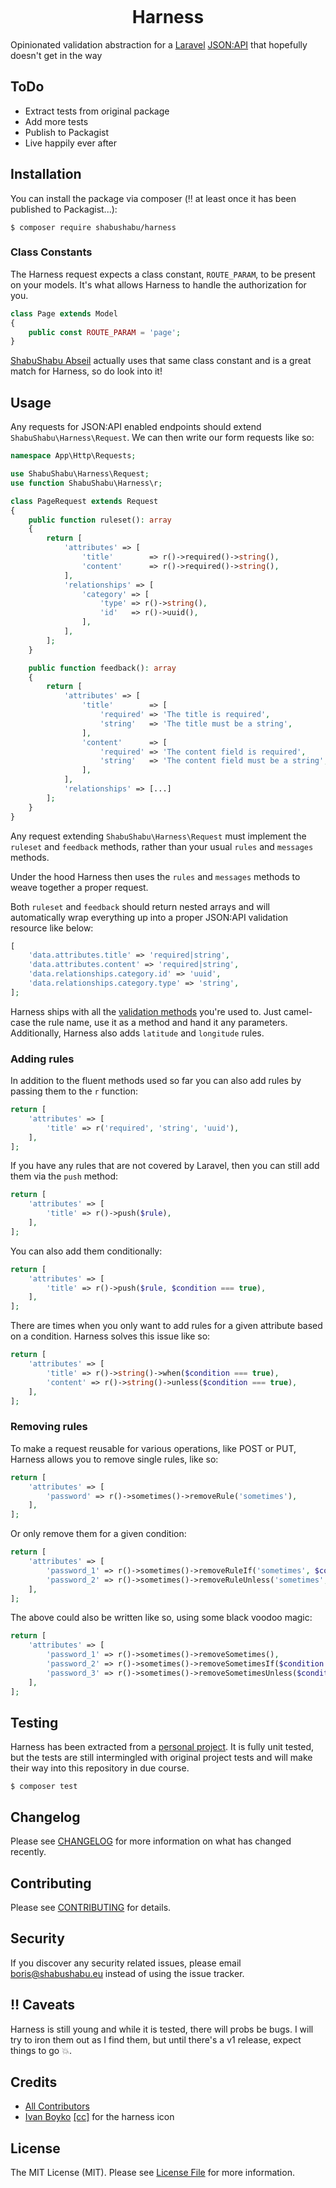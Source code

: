 <p align="center">
    <img alt="" src="https://github.com/boris-glumpler/Harness/blob/develop/harness.png"/>
</p>

<h1 align="center">Harness</h1>

Opinionated validation abstraction for a [Laravel](https://laravel.com/) [JSON:API](https://jsonapi.org/) that hopefully doesn't get in the way

## ToDo

- Extract tests from original package
- Add more tests
- Publish to Packagist
- Live happily ever after

## Installation

You can install the package via composer (:bangbang: at least once it has been published to Packagist...):

```
$ composer require shabushabu/harness
```

### Class Constants

The Harness request expects a class constant, `ROUTE_PARAM`, to be present on your models. It's what allows Harness to handle the authorization for you.

```php
class Page extends Model
{
    public const ROUTE_PARAM = 'page';
}
```

[ShabuShabu Abseil](https://github.com/ShabuShabu/Abseil) actually uses that same class constant and is a great match for Harness, so do look into it!

## Usage

Any requests for JSON:API enabled endpoints should extend `ShabuShabu\Harness\Request`.
We can then write our form requests like so:

```php
namespace App\Http\Requests;

use ShabuShabu\Harness\Request;
use function ShabuShabu\Harness\r;

class PageRequest extends Request
{
    public function ruleset(): array
    {
        return [
            'attributes' => [
                'title'        => r()->required()->string(),
                'content'      => r()->required()->string(),
            ],
            'relationships' => [
                'category' => [
                    'type' => r()->string(),
                    'id'   => r()->uuid(),
                ],
            ],
        ];
    }

    public function feedback(): array
    {
        return [
            'attributes' => [
                'title'        => [
                    'required' => 'The title is required',
                    'string'   => 'The title must be a string',
                ],
                'content'      => [
                    'required' => 'The content field is required',
                    'string'   => 'The content field must be a string',
                ],
            ],
            'relationships' => [...]
        ];
    }
}
```

Any request extending `ShabuShabu\Harness\Request` must implement the `ruleset` and `feedback` methods, rather than your usual `rules` and `messages` methods.

Under the hood Harness then uses the `rules` and `messages` methods to weave together a proper request.

Both `ruleset` and `feedback` should return nested arrays and will automatically wrap everything up into a proper JSON:API validation resource like below:

```php
[
    'data.attributes.title' => 'required|string',
    'data.attributes.content' => 'required|string',
    'data.relationships.category.id' => 'uuid',
    'data.relationships.category.type' => 'string',
];
```

Harness ships with all the [validation methods](https://laravel.com/docs/7.x/validation#available-validation-rules) you're used to.
Just camel-case the rule name, use it as a method and hand it any parameters.
Additionally, Harness also adds `latitude` and `longitude` rules.

### Adding rules

In addition to the fluent methods used so far you can also add rules by passing them to the `r` function:

```php
return [
    'attributes' => [
        'title' => r('required', 'string', 'uuid'),
    ],
];
```


If you have any rules that are not covered by Laravel, then you can still add them via the `push` method:

```php
return [
    'attributes' => [
        'title' => r()->push($rule),
    ],
];
```

You can also add them conditionally:

```php
return [
    'attributes' => [
        'title' => r()->push($rule, $condition === true),
    ],
];
```

There are times when you only want to add rules for a given attribute based on a condition. Harness solves this issue like so:

```php
return [
    'attributes' => [
        'title' => r()->string()->when($condition === true),
        'content' => r()->string()->unless($condition === true),
    ],
];
```

### Removing rules

To make a request reusable for various operations, like POST or PUT, Harness allows you to remove single rules, like so: 

```php
return [
    'attributes' => [
        'password' => r()->sometimes()->removeRule('sometimes'),
    ],
];
```

Or only remove them for a given condition:

```php
return [
    'attributes' => [
        'password_1' => r()->sometimes()->removeRuleIf('sometimes', $condition === true),
        'password_2' => r()->sometimes()->removeRuleUnless('sometimes', $condition === true),
    ],
];
```

The above could also be written like so, using some black voodoo magic:

```php
return [
    'attributes' => [
        'password_1' => r()->sometimes()->removeSometimes(),
        'password_2' => r()->sometimes()->removeSometimesIf($condition === true),
        'password_3' => r()->sometimes()->removeSometimesUnless($condition === true),
    ],
];
```

## Testing

Harness has been extracted from a [personal project](https://boris.travelled.today). It is fully unit tested, but the tests are still intermingled with original project tests and will make their way into this repository in due course. 

```
$ composer test
```

## Changelog

Please see [CHANGELOG](CHANGELOG.md) for more information on what has changed recently.

## Contributing

Please see [CONTRIBUTING](CONTRIBUTING.md) for details.

## Security

If you discover any security related issues, please email boris@shabushabu.eu instead of using the issue tracker.

## :bangbang: Caveats

Harness is still young and while it is tested, there will probs be bugs. I will try to iron them out as I find them, but until there's a v1 release, expect things to go :boom:.

## Credits

- [All Contributors](../../contributors)
- [Ivan Boyko](https://www.iconfinder.com/visualpharm) [[cc]](https://creativecommons.org/licenses/by/3.0/) for the harness icon

## License

The MIT License (MIT). Please see [License File](LICENSE.md) for more information.
